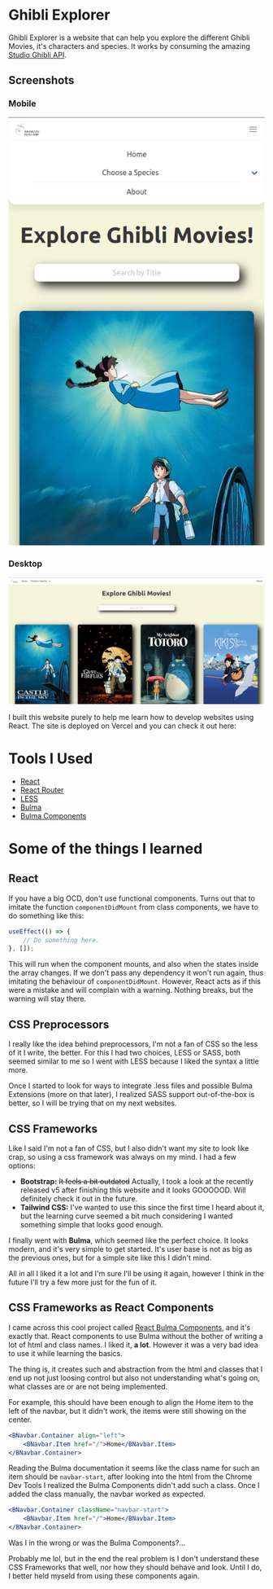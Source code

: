 # Ghibli Explorer

Ghibli Explorer is a website that can help you explore the different Ghibli Movies, it's characters and species. It works by consuming the amazing [Studio Ghibli API](https://ghibliapi.herokuapp.com/#section/Studio-Ghibli-API).

## Screenshots

### Mobile

![Mobile screenshot](./assets/mobile.png)

### Desktop

![Desktop screenshot](./assets/dekstop.png)

I built this website purely to help me learn how to develop websites using React.
The site is deployed on Vercel and you can check it out here:

# Tools I Used

-   [React](https://www.reactjs.org)
-   [React Router](https://v5.reactrouter.com/)
-   [LESS](https://lesscss.org/)
-   [Bulma](https://bulma.io/)
-   [Bulma Components](https://github.com/couds/react-bulma-components)

# Some of the things I learned

## React

If you have a big OCD, don't use functional components. Turns out that to imitate the function `componentDidMount` from class components, we have to do something like this:

```javascript
useEffect(() => {
	// Do something here.
}, []);
```

This will run when the component mounts, and also when the states inside the array changes. If we don't pass any dependency it won't run again, thus imitating the behaviour of `componentDidMount`. However, React acts as if this were a mistake and will complain with a warning. Nothing breaks, but the warning will stay there.

## CSS Preprocessors

I really like the idea behind preprocessors, I'm not a fan of CSS so the less of it I write, the better. For this I had two choices, LESS or SASS, both seemed similar to me so I went with LESS because I liked the syntax a little more.

Once I started to look for ways to integrate .less files and possible Bulma Extensions (more on that later), I realized SASS support out-of-the-box is better, so I will be trying that on my next websites.

## CSS Frameworks

Like I said I'm not a fan of CSS, but I also didn't want my site to look like crap, so using a css framework was always on my mind. I had a few options:

-   **Bootstrap:** ~~It feels a bit outdated~~ Actually, I took a look at the recently released v5 after finishing this website and it looks GOOOOOD. Will definitely check it out in the future.
-   **Tailwind CSS:** I've wanted to use this since the first time I heard about it, but the learning curve seemed a bit much considering I wanted something simple that looks good enough.

I finally went with **Bulma**, which seemed like the perfect choice. It looks modern, and it's very simple to get started. It's user base is not as big as the previous ones, but for a simple site like this I didn't mind.

All in all I liked it a lot and I'm sure I'll be using it again, however I think in the future I'll try a few more just for the fun of it.

## CSS Frameworks as React Components

I came across this cool project called [React Bulma Components](https://github.com/couds/react-bulma-components), and it's exactly that. React components to use Bulma without the bother of writing a lot of html and class names. I liked it, **a lot**. However it was a very bad idea to use it while learning the basics.

The thing is, it creates such and abstraction from the html and classes that I end up not just loosing control but also not understanding what's going on, what classes are or are not being implemented.

For example, this should have been enough to align the Home item to the left of the navbar, but it didn't work, the items were still showing on the center.

```jsx
<BNavbar.Container align="left">
	<BNavbar.Item href="/">Home</BNavbar.Item>
</BNavbar.Container>
```

Reading the Bulma documentation it seems like the class name for such an item should be `navbar-start`, after looking into the html from the Chrome Dev Tools I realized the Bulma Components didn't add such a class. Once I added the class manually, the navbar worked as expected.

```jsx
<BNavbar.Container className="navbar-start">
	<BNavbar.Item href="/">Home</BNavbar.Item>
</BNavbar.Container>
```

Was I in the wrong or was the Bulma Components?...

Probably me lol, but in the end the real problem is I don't understand these CSS Frameworks that well, nor how they should behave and look. Until I do, I better held myseld from using these components again.
